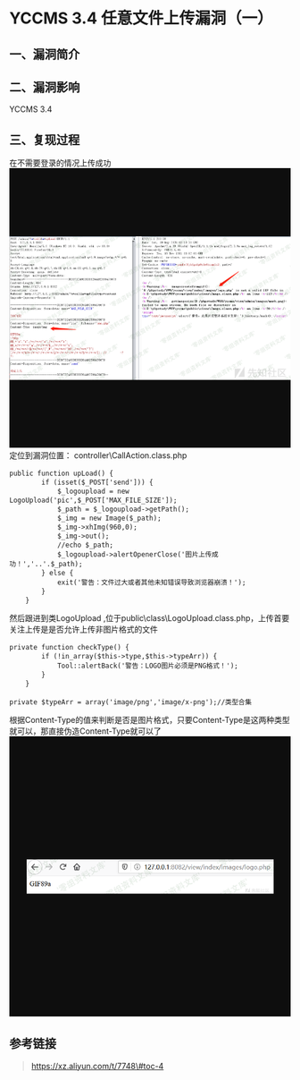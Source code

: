 YCCMS 3.4 任意文件上传漏洞（一）
================================

一、漏洞简介
------------

二、漏洞影响
------------

YCCMS 3.4

三、复现过程
------------

在不需要登录的情况上传成功![5.png](resource/YCCMS3.4任意文件上传漏洞(一)/media/rId24.png)定位到漏洞位置： controller\\CallAction.class.php

    public function upLoad() {
            if (isset($_POST['send'])) {
                $_logoupload = new LogoUpload('pic',$_POST['MAX_FILE_SIZE']);
                $_path = $_logoupload->getPath();
                $_img = new Image($_path);
                $_img->xhImg(960,0);
                $_img->out();
                //echo $_path;
                $_logoupload->alertOpenerClose('图片上传成功！','..'.$_path);
            } else {
                exit('警告：文件过大或者其他未知错误导致浏览器崩溃！');
            }
        }

然后跟进到类LogoUpload
,位于public\\class\\LogoUpload.class.php，上传首要关注上传是是否允许上传非图片格式的文件

    private function checkType() {
            if (!in_array($this->type,$this->typeArr)) {
                Tool::alertBack('警告：LOGO图片必须是PNG格式！');
            }
        }

    private $typeArr = array('image/png','image/x-png');//类型合集

根据Content-Type的值来判断是否是图片格式，只要Content-Type是这两种类型就可以，那直接伪造Content-Type就可以了![6.png](resource/YCCMS3.4任意文件上传漏洞(一)/media/rId25.png)

参考链接
--------

> https://xz.aliyun.com/t/7748\#toc-4
